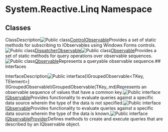 # System.Reactive.Linq Namespace

## Classes

ClassDescription![Public class](images\Hh212009.pubclass(en-us,VS.103).gif "Public class")[ControlObservable](ControlObservable\ControlObservable.md)Provides a set of static methods for subscribing to IObservables using Windows Forms controls.![Public class](images\Hh212009.pubclass(en-us,VS.103).gif "Public class")[DispatcherObservable](DispatcherObservable\DispatcherObservable.md)![Public class](images\Hh212009.pubclass(en-us,VS.103).gif "Public class")[Observable](Observable\Observable.md)Provides a set of static methods for query operations over observable sequences.![Public class](images\Hh212009.pubclass(en-us,VS.103).gif "Public class")[Qbservable](Qbservable\Qbservable.md)Represents a queryable observable sequence.## Interfaces

InterfaceDescription![Public interface](images\Hh212009.pubinterface(en-us,VS.103).gif "Public interface")[IGroupedObservable<TKey, TElement>](IGroupedObservable\IGroupedObservable(TKey,.md)Represents an observable sequence of values that have a common key.![Public interface](images\Hh212009.pubinterface(en-us,VS.103).gif "Public interface")[IQbservable](IQbservable\IQbservable.md)Provides functionality to evaluate queries against a specific data source wherein the type of the data is not specified.![Public interface](images\Hh212009.pubinterface(en-us,VS.103).gif "Public interface")[IQbservable<TSource>](IQbservable\IQbservable(TSource).md)Provides functionality to evaluate queries against a specific data source wherein the type of the data is known.![Public interface](images\Hh212009.pubinterface(en-us,VS.103).gif "Public interface")[IQbservableProvider](IQbservableProvider\IQbservableProvider.md)Defines methods to create and execute queries that are described by an IQbservable object.
